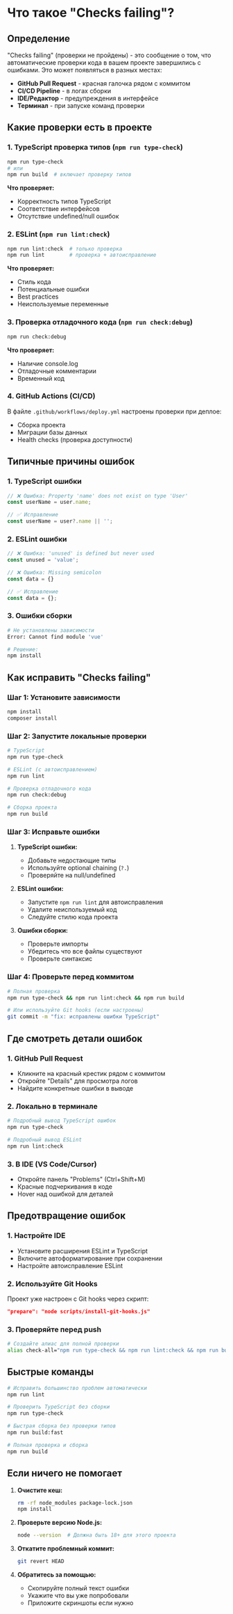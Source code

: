 # Что такое "Checks failing"?

## Определение

"Checks failing" (проверки не пройдены) - это сообщение о том, что автоматические проверки кода в вашем проекте завершились с ошибками. Это может появляться в разных местах:

- **GitHub Pull Request** - красная галочка рядом с коммитом
- **CI/CD Pipeline** - в логах сборки
- **IDE/Редактор** - предупреждения в интерфейсе
- **Терминал** - при запуске команд проверки

## Какие проверки есть в проекте

### 1. **TypeScript проверка типов** (`npm run type-check`)
```bash
npm run type-check
# или
npm run build  # включает проверку типов
```

**Что проверяет:**
- Корректность типов TypeScript
- Соответствие интерфейсов
- Отсутствие undefined/null ошибок

### 2. **ESLint** (`npm run lint:check`)
```bash
npm run lint:check  # только проверка
npm run lint        # проверка + автоисправление
```

**Что проверяет:**
- Стиль кода
- Потенциальные ошибки
- Best practices
- Неиспользуемые переменные

### 3. **Проверка отладочного кода** (`npm run check:debug`)
```bash
npm run check:debug
```

**Что проверяет:**
- Наличие console.log
- Отладочные комментарии
- Временный код

### 4. **GitHub Actions** (CI/CD)
В файле `.github/workflows/deploy.yml` настроены проверки при деплое:
- Сборка проекта
- Миграции базы данных
- Health checks (проверка доступности)

## Типичные причины ошибок

### 1. **TypeScript ошибки**
```typescript
// ❌ Ошибка: Property 'name' does not exist on type 'User'
const userName = user.name;

// ✅ Исправление
const userName = user?.name || '';
```

### 2. **ESLint ошибки**
```javascript
// ❌ Ошибка: 'unused' is defined but never used
const unused = 'value';

// ❌ Ошибка: Missing semicolon
const data = {}

// ✅ Исправление
const data = {};
```

### 3. **Ошибки сборки**
```bash
# Не установлены зависимости
Error: Cannot find module 'vue'

# Решение:
npm install
```

## Как исправить "Checks failing"

### Шаг 1: Установите зависимости
```bash
npm install
composer install
```

### Шаг 2: Запустите локальные проверки
```bash
# TypeScript
npm run type-check

# ESLint (с автоисправлением)
npm run lint

# Проверка отладочного кода
npm run check:debug

# Сборка проекта
npm run build
```

### Шаг 3: Исправьте ошибки
1. **TypeScript ошибки:**
   - Добавьте недостающие типы
   - Используйте optional chaining (`?.`)
   - Проверяйте на null/undefined

2. **ESLint ошибки:**
   - Запустите `npm run lint` для автоисправления
   - Удалите неиспользуемый код
   - Следуйте стилю кода проекта

3. **Ошибки сборки:**
   - Проверьте импорты
   - Убедитесь что все файлы существуют
   - Проверьте синтаксис

### Шаг 4: Проверьте перед коммитом
```bash
# Полная проверка
npm run type-check && npm run lint:check && npm run build

# Или используйте Git hooks (если настроены)
git commit -m "fix: исправлены ошибки TypeScript"
```

## Где смотреть детали ошибок

### 1. **GitHub Pull Request**
- Кликните на красный крестик рядом с коммитом
- Откройте "Details" для просмотра логов
- Найдите конкретные ошибки в выводе

### 2. **Локально в терминале**
```bash
# Подробный вывод TypeScript ошибок
npm run type-check

# Подробный вывод ESLint
npm run lint:check
```

### 3. **В IDE (VS Code/Cursor)**
- Откройте панель "Problems" (Ctrl+Shift+M)
- Красные подчеркивания в коде
- Hover над ошибкой для деталей

## Предотвращение ошибок

### 1. **Настройте IDE**
- Установите расширения ESLint и TypeScript
- Включите автоформатирование при сохранении
- Настройте автоисправление ESLint

### 2. **Используйте Git Hooks**
Проект уже настроен с Git hooks через скрипт:
```json
"prepare": "node scripts/install-git-hooks.js"
```

### 3. **Проверяйте перед push**
```bash
# Создайте алиас для полной проверки
alias check-all="npm run type-check && npm run lint:check && npm run build"
```

## Быстрые команды

```bash
# Исправить большинство проблем автоматически
npm run lint

# Проверить TypeScript без сборки
npm run type-check

# Быстрая сборка без проверки типов
npm run build:fast

# Полная проверка и сборка
npm run build
```

## Если ничего не помогает

1. **Очистите кеш:**
   ```bash
   rm -rf node_modules package-lock.json
   npm install
   ```

2. **Проверьте версию Node.js:**
   ```bash
   node --version  # Должна быть 18+ для этого проекта
   ```

3. **Откатите проблемный коммит:**
   ```bash
   git revert HEAD
   ```

4. **Обратитесь за помощью:**
   - Скопируйте полный текст ошибки
   - Укажите что вы уже попробовали
   - Приложите скриншоты если нужно